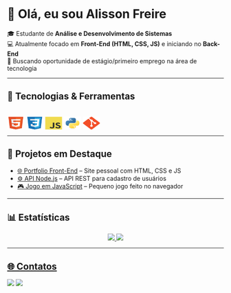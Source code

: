 # 👋 Olá, eu sou Alisson Freire  

🎓 Estudante de **Análise e Desenvolvimento de Sistemas**  
💻 Atualmente focado em **Front-End (HTML, CSS, JS)** e iniciando no **Back-End**  
🚀 Buscando oportunidade de estágio/primeiro emprego na área de tecnologia  

---

## 🚀 Tecnologias & Ferramentas
<div style="display: inline_block"><br>
  <img align="center" alt="HTML" height="30" width="40" src="https://raw.githubusercontent.com/devicons/devicon/master/icons/html5/html5-original.svg">
  <img align="center" alt="CSS" height="30" width="40" src="https://raw.githubusercontent.com/devicons/devicon/master/icons/css3/css3-original.svg">
  <img align="center" alt="JavaScript" height="30" width="40" src="https://raw.githubusercontent.com/devicons/devicon/master/icons/javascript/javascript-original.svg">
  <img align="center" alt="Python" height="30" width="40" src="https://raw.githubusercontent.com/devicons/devicon/master/icons/python/python-original.svg">
  <img align="center" alt="Git" height="30" width="40" src="https://raw.githubusercontent.com/devicons/devicon/master/icons/git/git-original.svg">
</div>

---

## 📌 Projetos em Destaque
- [🌐 Portfolio Front-End](https://github.com/SEU-USUARIO/portfolio) – Site pessoal com HTML, CSS e JS  
- [⚙️ API Node.js](https://github.com/SEU-USUARIO/api-node) – API REST para cadastro de usuários  
- [🎮 Jogo em JavaScript](https://github.com/SEU-USUARIO/jogo-js) – Pequeno jogo feito no navegador  

---

## 📊 Estatísticas
<div align="center">
  <a href="https://github.com/SEU-USUARIO">
  <img height="180em" src="https://github-readme-stats.vercel.app/api?username=SEU-USUARIO&show_icons=true&theme=tokyonight&include_all_commits=true&count_private=true"/>
  <img height="180em" src="https://github-readme-stats.vercel.app/api/top-langs/?username=SEU-USUARIO&layout=compact&langs_count=7&theme=tokyonight"/>
</div>

---

## 🌐 Contatos
<div>
  <a href="https://www.linkedin.com/in/SEU-LINKEDIN/" target="_blank"><img src="https://img.shields.io/badge/-LinkedIn-%230077B5?style=for-the-badge&logo=linkedin&logoColor=white"></a>
  <a href = "mailto:SEUEMAIL@gmail.com"><img src="https://img.shields.io/badge/-Gmail-%23EA4335?style=for-the-badge&logo=gmail&logoColor=white"></a>
</div>
